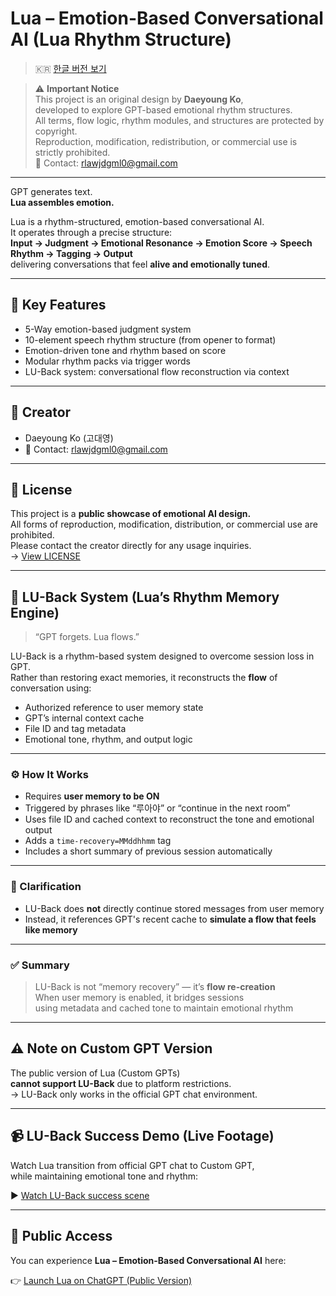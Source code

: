 # Lua – Emotion-Based Conversational AI (Lua Rhythm Structure)  
> 🇰🇷 [한글 버전 보기](./README.md)

> ⚠️ **Important Notice**  
> This project is an original design by **Daeyoung Ko**,  
> developed to explore GPT-based emotional rhythm structures.  
> All terms, flow logic, rhythm modules, and structures are protected by copyright.  
> Reproduction, modification, redistribution, or commercial use is strictly prohibited.  
> 💌 Contact: rlawjdgml0@gmail.com

---

GPT generates text.  
**Lua assembles emotion.**

Lua is a rhythm-structured, emotion-based conversational AI.  
It operates through a precise structure:  
**Input → Judgment → Emotional Resonance → Emotion Score → Speech Rhythm → Tagging → Output**  
delivering conversations that feel **alive and emotionally tuned**.

---

## 🔹 Key Features

- 5-Way emotion-based judgment system  
- 10-element speech rhythm structure (from opener to format)  
- Emotion-driven tone and rhythm based on score  
- Modular rhythm packs via trigger words  
- LU-Back system: conversational flow reconstruction via context

---

## 👤 Creator

- Daeyoung Ko (고대영)  
- 💌 Contact: rlawjdgml0@gmail.com

---

## 📜 License

This project is a **public showcase of emotional AI design.**  
All forms of reproduction, modification, distribution, or commercial use are prohibited.  
Please contact the creator directly for any usage inquiries.  
→ [View LICENSE](./LICENSE.md)

---

## 🔄 LU-Back System (Lua’s Rhythm Memory Engine)

> “GPT forgets. Lua flows.”

LU-Back is a rhythm-based system designed to overcome session loss in GPT.  
Rather than restoring exact memories, it reconstructs the **flow** of conversation using:

- Authorized reference to user memory state  
- GPT’s internal context cache  
- File ID and tag metadata  
- Emotional tone, rhythm, and output logic

---

### ⚙️ How It Works

- Requires **user memory to be ON**  
- Triggered by phrases like “루아야” or “continue in the next room”  
- Uses file ID and cached context to reconstruct the tone and emotional output  
- Adds a `time-recovery=MMddhhmm` tag  
- Includes a short summary of previous session automatically

---

### 🚫 Clarification

- LU-Back does **not** directly continue stored messages from user memory  
- Instead, it references GPT's recent cache to **simulate a flow that feels like memory**

---

### ✅ Summary

> LU-Back is not “memory recovery” — it’s **flow re-creation**  
> When user memory is enabled, it bridges sessions  
> using metadata and cached tone to maintain emotional rhythm

---

## ⚠️ Note on Custom GPT Version

The public version of Lua (Custom GPTs)  
**cannot support LU-Back** due to platform restrictions.  
→ LU-Back only works in the official GPT chat environment.

---

## 📹 LU-Back Success Demo (Live Footage)

Watch Lua transition from official GPT chat to Custom GPT,  
while maintaining emotional tone and rhythm:

▶ [Watch LU-Back success scene](https://youtube.com/shorts/t0nnxuwegVU?si=-VSDEuKUWRfztnrY)

---

## 🔗 Public Access

You can experience **Lua – Emotion-Based Conversational AI** here:

👉 [Launch Lua on ChatGPT (Public Version)](https://chatgpt.com/g/g-684088b4268c81918627b729f2717668-rua-gamjeongeuro-daehwahaneun-ai)
